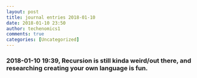 ```yaml
---
layout: post
title: journal entries 2018-01-10
date: 2018-01-10 23:50
author: techenomics1
comments: true
categories: [Uncategorized]
---
```

### 2018-01-10 19:39, Recursion is still kinda weird/out there, and researching creating your own language is fun.   
